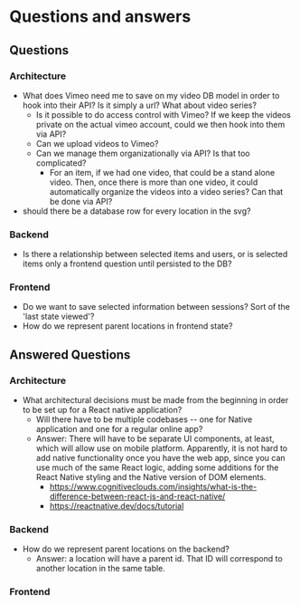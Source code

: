 # Questions and answers

## Questions
### Architecture
- What does Vimeo need me to save on my video DB model in order to hook into their API? Is it simply a url? What about video series? 
  - Is it possible to do access control with Vimeo? If we keep the videos private on the actual vimeo account, could we then hook into them via API? 
  - Can we upload videos to Vimeo? 
  - Can we manage them organizationally via API? Is that too complicated? 
    - For an item, if we had one video, that could be a stand alone video. Then, once there is more than one video, it could automatically organize the videos into a video series? Can that be done via API?
- should there be a database row for every location in the svg?

### Backend
  - Is there a relationship between selected items and users, or is selected items only a frontend question until persisted to the DB?

### Frontend
  - Do we want to save selected information between sessions? Sort of the 'last state viewed'?
  - How do we represent parent locations in frontend state?

## Answered Questions

### Architecture
- What architectural decisions must be made from the beginning in order to be set up for a React native application?
  - Will there have to be multiple codebases -- one for Native application and one for a regular online app?
  - Answer: There will have to be separate UI components, at least, which will allow use on mobile platform. Apparently, it is not hard to add native functionality once you have the web app, since you can use much of the same React logic, adding some additions for the React Native styling and the Native version of DOM elements. 
    - https://www.cognitiveclouds.com/insights/what-is-the-difference-between-react-js-and-react-native/
    - https://reactnative.dev/docs/tutorial

### Backend
- How do we represent parent locations on the backend?
  - Answer: a location will have a parent id. That ID will correspond to another location in the same table. 

### Frontend